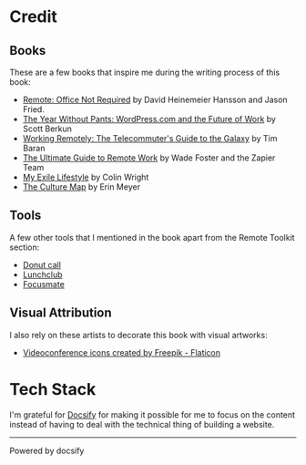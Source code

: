 # Credit

## Books

These are a few books that inspire me during the writing process of this book: 

- [Remote: Office Not Required](https://www.goodreads.com/book/show/17316682-remote) by David Heinemeier Hansson and
Jason Fried.
- [The Year Without Pants: WordPress.com and the Future of Work](https://www.goodreads.com/book/show/17396014-the-year-without-pants) by Scott Berkun
- [Working Remotely: The Telecommuter's Guide to the Galaxy](https://www.goodreads.com/book/show/25625280-working-remotely) by Tim Baran
- [The Ultimate Guide to Remote Work](https://www.goodreads.com/book/show/25266259-the-ultimate-guide-to-remote-work) by Wade Foster and the Zapier Team
- [My Exile Lifestyle](https://www.goodreads.com/en/book/show/11776937-my-exile-lifestyle) by Colin Wright
- [The Culture Map](https://www.goodreads.com/book/show/22085568-the-culture-map) by Erin Meyer

## Tools

A few other tools that I mentioned in the book apart from the Remote Toolkit section: 

- [Donut call](https://www.donut.com/)
- [Lunchclub](https://lunchclub.com/)
- [Focusmate](https://www.focusmate.com/)

## Visual Attribution 

I also rely on these artists to decorate this book with visual artworks: 

- <a href="https://www.flaticon.com/free-icons/videoconference" title="videoconference icons">Videoconference icons created by Freepik - Flaticon</a>

# Tech Stack

I'm grateful for [Docsify](https://docsify.js.org) for making it possible for me to focus on the content instead of having to deal with the technical thing of building a website. 

----

<a href="https://docsify.js.org" target="_blank" style="color: inherit; font-weight: normal; text-decoration: none;">Powered by docsify</a>